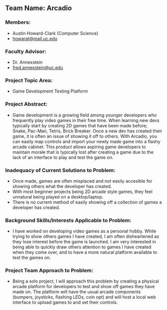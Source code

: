 ## Team Name: Arcadio
### Members:
* Austin Howard-Clark (Computer Science)
* howarat@mail.uc.edu
### Faculty Advisor:
* Dr. Annexstein
* fred.annexstein@uc.edu
### Project Topic Area:
* Game Development Testing Platform

### Project Abstract:
* Game development is a growing field among younger developers who frequently play video games in their free time. When learning new devs typically start by creating 2D games that have been made before; Snake, Pac-Man, Tetris, Brick Breaker. Once a new dev has created their game, it is often an issue of showing it off to others. With Arcadio, you can easily map controls and import your newly made game into a flashy arcade cabinet. This product allows aspiring game developers to maintain morale that is typically lost after creating a game due to the lack of an interface to play and test the game on.

### Inadequacy of Current Solutions to Problem:
* Once made, games are often misplaced and not easily accesible for showing others what the developer has created.
* With most beginner projects being 2D arcade style games, they feel unnatural being played on a desktop/laptop.
* There is no current method of easily showing off a collection of games a developer has created.

### Background Skills/Interests Applicable to Problem:
* I have worked on developing video games as a personal hobby. While trying to show others games I have created, I am often disheartened as they lose interest before the game is launched. I am very interested in being able to quickly draw others attention to games I have created when they come over, and to have a more natural platform available to test the games on. 

### Project Team Approach to Problem:
* Being a solo project, I will approach this problem by creating a physical arcade platform for developers to test and show off games they have made on. The platform will have the usual arcade components (bumpers, joysticks, flashing LEDs, coin opt) and will host a local web interface to upload games to and set their controls.